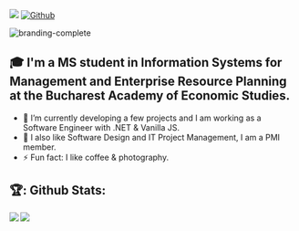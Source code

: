 
![](https://visitor-badge.laobi.icu/badge?page_id=CatalinCaldararu.CatalinCaldararu) [![Github](https://img.shields.io/github/followers/CatalinCaldararu?label=Followers&logo=Github)](https://github.com/CatalinCaldararu)


![branding-complete](https://user-images.githubusercontent.com/22495045/137598935-0c0d8d5b-dfee-411a-be3f-5c77af5c057f.jpg)



## 🎓 I'm a MS student in Information Systems for Management and Enterprise Resource Planning at the Bucharest Academy of Economic Studies.

- 🔭 I’m currently developing a few projects and I am working as a Software Engineer with .NET & Vanilla JS.
- 🌱 I also like Software Design and IT Project Management, I am a PMI member.
- ⚡ Fun fact: I like coffee & photography.


<!--## 🧰 Languages and Tools:
<br /> -->

## 🏆: Github Stats:

<div>
<a href="https://github-readme-stats.vercel.app/api?username=CatalinCaldararu&theme=github_dark">
  <img  align="left" src="https://github-readme-stats.vercel.app/api?username=CatalinCaldararu&count_private=true&show_icons=true&theme=github_dark" />
</a>
<a href="https://github-readme-stats.vercel.app/api/top-langs/?username=CatalinCaldararu&hide=php&theme=great-gatsby">
  <img align="left" src="https://github-readme-stats.vercel.app/api/top-langs/?username=CatalinCaldararu&hide=php&theme=github_dark" />
</a>
</div>


